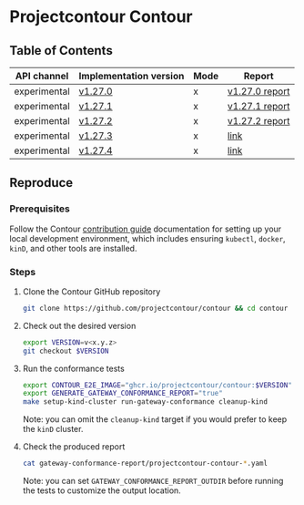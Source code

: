 # Projectcontour Contour

## Table of Contents

|API channel|Implementation version|Mode|Report|
|-----------|----------------------|----|------|
|experimental|[v1.27.0](https://github.com/projectcontour/contour/releases/tag/v1.27.0)|x|[v1.27.0 report](./v1.27.0-report.yaml)|
|experimental|[v1.27.1](https://github.com/projectcontour/contour/releases/tag/v1.27.1)|x|[v1.27.1 report](./v1.27.1-report.yaml)|
|experimental|[v1.27.2](https://github.com/projectcontour/contour/releases/tag/v1.27.2)|x|[v1.27.2 report](./v1.27.2-report.yaml)|
|experimental|[v1.27.3](https://github.com/projectcontour/contour/releases/tag/v1.27.3)|x|[link](./v1.27.3-report.yaml)|
|experimental|[v1.27.4](https://github.com/projectcontour/contour/releases/tag/v1.27.4)|x|[link](./experimental-v1.27.4-default-report.yaml)|

## Reproduce

### Prerequisites

Follow the Contour [contribution guide][0] documentation for setting up your local development environment, which includes ensuring `kubectl`, `docker`, `kinD`, and other tools are installed.

### Steps

1. Clone the Contour GitHub repository

   ```bash
   git clone https://github.com/projectcontour/contour && cd contour
   ```

2. Check out the desired version

   ```bash
   export VERSION=v<x.y.z>
   git checkout $VERSION
   ```

3. Run the conformance tests

   ```bash
   export CONTOUR_E2E_IMAGE="ghcr.io/projectcontour/contour:$VERSION"
   export GENERATE_GATEWAY_CONFORMANCE_REPORT="true"
   make setup-kind-cluster run-gateway-conformance cleanup-kind
   ```

   Note: you can omit the `cleanup-kind` target if you would prefer to keep the `kinD` cluster.

4. Check the produced report

   ```bash
   cat gateway-conformance-report/projectcontour-contour-*.yaml
   ```

   Note: you can set `GATEWAY_CONFORMANCE_REPORT_OUTDIR` before running the tests to customize the output location.

[0]: https://github.com/projectcontour/contour/blob/main/CONTRIBUTING.md#building-from-source

